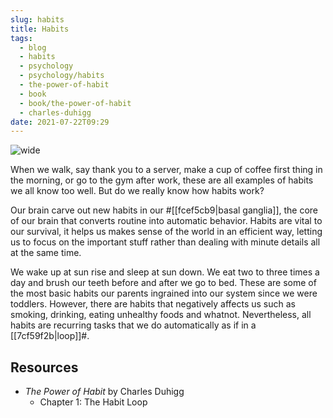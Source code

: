```yaml
---
slug: habits
title: Habits
tags:
  - blog
  - habits
  - psychology
  - psychology/habits
  - the-power-of-habit
  - book
  - book/the-power-of-habit
  - charles-duhigg
date: 2021-07-22T09:29
---
```



![wide](https://live.staticflickr.com/8403/8693660712_e10aa12e28_b.jpg "image from Flickr (cc)")

When we walk, say thank you to a server, make a cup of coffee first thing in the
morning, or go to the gym after work, these are all examples of habits we all
know too well. But do we really know how habits work?

Our brain carve out new habits in our #[[fcef5cb9|basal ganglia]], the core of
our brain that converts routine into automatic behavior. Habits are vital to our
survival, it helps us makes sense of the world in an efficient way, letting us
to focus on the important stuff rather than dealing with minute details all at
the same time.

We wake up at sun rise and sleep at sun down. We eat two to three times a day
and brush our teeth before and after we go to bed. These are some of the most
basic habits our parents ingrained into our system since we were toddlers.
However, there are habits that negatively affects us such as smoking, drinking,
eating unhealthy foods and whatnot. Nevertheless, all habits are recurring tasks
that we do automatically as if in a [[7cf59f2b|loop]]#.

## Resources

- _The Power of Habit_ by Charles Duhigg
  - Chapter 1: The Habit Loop
